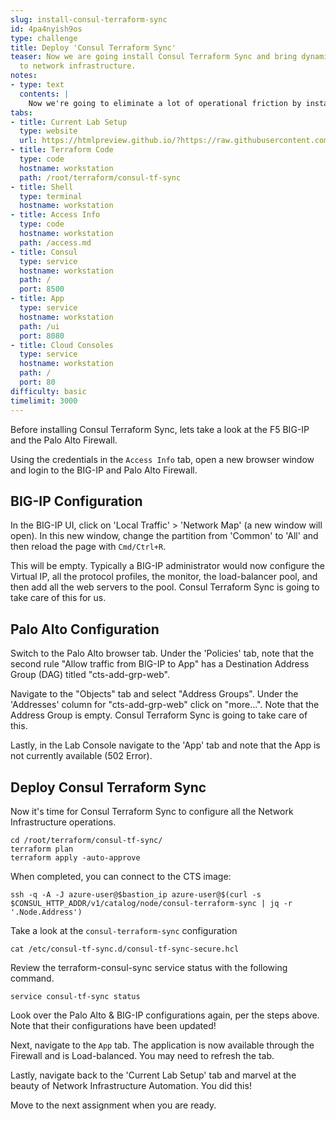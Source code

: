```yaml
---
slug: install-consul-terraform-sync
id: 4pa4nyish9os
type: challenge
title: Deploy 'Consul Terraform Sync'
teaser: Now we are going install Consul Terraform Sync and bring dynamic service discovery
  to network infrastructure.
notes:
- type: text
  contents: |
    Now we're going to eliminate a lot of operational friction by installing `consul-terraform-sync`. This will auto-update network infrastructure as service changes occur!
tabs:
- title: Current Lab Setup
  type: website
  url: https://htmlpreview.github.io/?https://raw.githubusercontent.com/hashicorp/field-workshops-consul/master/instruqt-tracks/network-infrastructure-automation/assets/images/8.NIA-Workshop-CTS_Install.html
- title: Terraform Code
  type: code
  hostname: workstation
  path: /root/terraform/consul-tf-sync
- title: Shell
  type: terminal
  hostname: workstation
- title: Access Info
  type: code
  hostname: workstation
  path: /access.md
- title: Consul
  type: service
  hostname: workstation
  path: /
  port: 8500
- title: App
  type: service
  hostname: workstation
  path: /ui
  port: 8080
- title: Cloud Consoles
  type: service
  hostname: workstation
  path: /
  port: 80
difficulty: basic
timelimit: 3000
---
```

Before installing Consul Terraform Sync, lets take a look at the F5 BIG-IP and the Palo Alto Firewall.

Using the credentials in the `Access Info` tab, open a new browser window and login to the BIG-IP and Palo Alto Firewall.

## BIG-IP Configuration

In the BIG-IP UI, click on 'Local Traffic' > 'Network Map' (a new window will open). In this new window, change the partition from 'Common' to 'All' and then reload the page with `Cmd/Ctrl+R`.

This will be empty. Typically a BIG-IP administrator would now configure the Virtual IP, all the protocol profiles, the monitor, the load-balancer pool, and then add all the web servers to the pool. Consul Terraform Sync is going to take care of this for us.

## Palo Alto Configuration

Switch to the Palo Alto browser tab. Under the 'Policies' tab, note that the second rule "Allow traffic from BIG-IP to App" has a Destination Address Group (DAG) titled "cts-add-grp-web".

Navigate to the "Objects" tab and select "Address Groups". Under the 'Addresses' column for "cts-add-grp-web" click on "more...". Note that the Address Group is empty. Consul Terraform Sync is going to take care of this.

Lastly, in the Lab Console navigate to the 'App' tab and note that the App is not currently available (502 Error).

## Deploy Consul Terraform Sync

Now it's time for Consul Terraform Sync to configure all the Network Infrastructure operations.
```
cd /root/terraform/consul-tf-sync/
terraform plan
terraform apply -auto-approve

```

When completed, you can connect to the CTS image:

```
ssh -q -A -J azure-user@$bastion_ip azure-user@$(curl -s $CONSUL_HTTP_ADDR/v1/catalog/node/consul-terraform-sync | jq -r '.Node.Address')
```

Take a look at the `consul-terraform-sync` configuration
```
cat /etc/consul-tf-sync.d/consul-tf-sync-secure.hcl
```

Review the terraform-consul-sync service status with the following command.
```
service consul-tf-sync status
```

Look over the Palo Alto & BIG-IP configurations again, per the steps above. Note that their configurations have been updated!

Next, navigate to the `App` tab. The application is now available through the Firewall and is Load-balanced. You may need to refresh the tab.

Lastly, navigate back to the 'Current Lab Setup' tab and marvel at the beauty of Network Infrastructure Automation. You did this!

Move to the next assignment when you are ready.
